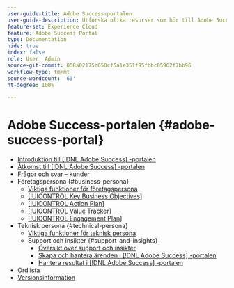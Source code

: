 ```yaml
---
user-guide-title: Adobe Success-portalen
user-guide-description: Utforska olika resurser som hör till Adobe Success-portalen för mer information.
feature-set: Experience Cloud
feature: Adobe Success Portal
type: Documentation
hide: true
index: false
role: User, Admin
source-git-commit: 058a02175c050cf5a1e351f95fbbc85962f7bb96
workflow-type: tm+mt
source-wordcount: '63'
ht-degree: 100%

---
```



# Adobe Success-portalen {#adobe-success-portal}

- [Introduktion till  [!DNL Adobe Success] -portalen](/help/adobe-success-portal/adobe-success-portal-introduction.md)
- [Åtkomst till  [!DNL Adobe Success] -portalen](/help/adobe-success-portal/access-to-the-adobe-success-portal.md)
- [Frågor och svar – kunder](/help/adobe-success-portal/adobe-success-portal-customer-faq.md)
- Företagspersona {#business-persona}
   - [Viktiga funktioner för företagspersona](/help/adobe-success-portal/business-persona/key-functionalities-for-business-persona.md)
   - [[!UICONTROL Key Business Objectives]](/help/adobe-success-portal/business-persona/key-business-objectives.md)
   - [[!UICONTROL Action Plan]](/help/adobe-success-portal/business-persona/action-plan.md)
   - [[!UICONTROL Value Tracker]](/help/adobe-success-portal/business-persona/value-tracker.md)
   - [[!UICONTROL Engagement Plan]](/help/adobe-success-portal/business-persona/engagement-plan.md)
- Teknisk persona {#technical-persona}
   - [Viktiga funktioner för teknisk persona](/help/adobe-success-portal/technical-persona/key-functionalities-for-technical-persona.md)
   - Support och insikter {#support-and-insights}
      - [Översikt över support och insikter](/help/adobe-success-portal/technical-persona/support-and-insights/support-and-insights-overview.md)
      - [Skapa och hantera ärenden i  [!DNL Adobe Success] -portalen](/help/adobe-success-portal/technical-persona/support-and-insights/create-and-manage-cases-in-the-adobe-success-portal.md)
      - [Hantera resultat i  [!DNL Adobe Success] -portalen](/help/adobe-success-portal/technical-persona/support-and-insights/manage-findings-adobe-success-portal.md)
- [Ordlista](/help/adobe-success-portal/glossary.md)
- [Versionsinformation](/help/adobe-success-portal/release-notes.md)

